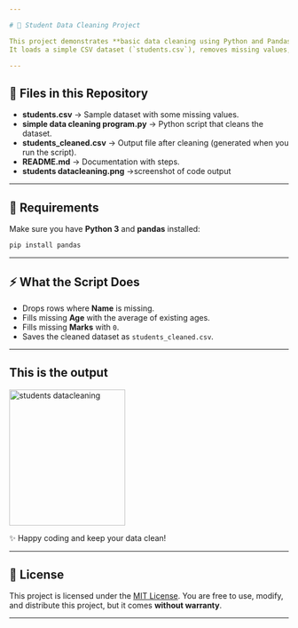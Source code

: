 ```yaml
---

# 🧹 Student Data Cleaning Project

This project demonstrates **basic data cleaning using Python and Pandas**.
It loads a simple CSV dataset (`students.csv`), removes missing values, fills missing data, and exports a cleaned version.

---
```


## 📂 Files in this Repository

* **students.csv** → Sample dataset with some missing values.
* **simple data cleaning program.py** → Python script that cleans the dataset.
* **students\_cleaned.csv** → Output file after cleaning (generated when you run the script).
* **README.md** → Documentation with steps.
* **students datacleaning.png** →screenshot of code output

---

## 🐍 Requirements

Make sure you have **Python 3** and **pandas** installed:

```bash
pip install pandas
```

---

## ⚡ What the Script Does

* Drops rows where **Name** is missing.
* Fills missing **Age** with the average of existing ages.
* Fills missing **Marks** with `0`.
* Saves the cleaned dataset as `students_cleaned.csv`.

---
## This is the output

<img width="209" height="245" alt="students datacleaning" src="https://github.com/user-attachments/assets/2d37b90a-1fa2-4b25-bdac-8b77b5406b45" />

✨ Happy coding and keep your data clean!

---

## 📜 License

This project is licensed under the [MIT License](LICENSE).
You are free to use, modify, and distribute this project, but it comes **without warranty**.

---
